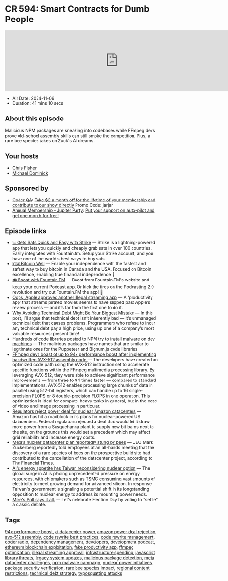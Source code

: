 # CR 594: Smart Contracts for Dumb People

<iframe src="https://player.fireside.fm/v2/MLf2ZzhC+qxA1CGvc?theme=dark" width="740" height="200" frameborder="0" scrolling="no"></iframe>

* Air Date: 2024-11-06
* Duration: 41 mins 10 secs

## About this episode

Malicious NPM packages are sneaking into codebases while FFmpeg devs prove old-school assembly skills can still smoke the competition. Plus, a rare bee species takes on Zuck's AI dreams.

## Your hosts
* [Chris Fisher](https://coder.show/hosts/chrislas)
* [Michael Dominick](https://coder.show/hosts/michael)

## Sponsored by

  * [Coder QA](https://jupitersignal.memberful.com/checkout?plan=53334&coupon=jarjar): [Take $2 a month off for the lifetime of your membership and contribute to our show directly](https://jupitersignal.memberful.com/checkout?plan=53334&coupon=jarjar) Promo Code: jarjar
  * [Annual Membership - Jupiter Party](https://jupitersignal.memberful.com/checkout?plan=117630): [Put your support on auto-pilot and get one month for free!](https://jupitersignal.memberful.com/checkout?plan=117630)



## Episode links

  * [💥 Gets Sats Quick and Easy with Strike](https://strike.me/ "💥 Gets Sats Quick and Easy with Strike") — Strike is a lightning-powered app that lets you quickly and cheaply grab sats in over 100 countries. Easily integrates with Fountain.fm. Setup your Strike account, and you have one of the world's best ways to buy sats.
  * [🇨🇦 Bitcoin Well](https://bitcoinwell.com/ "🇨🇦 Bitcoin Well") — Enable your independence with the fastest and safest way to buy bitcoin in Canada and the USA. Focused on Bitcoin excellence, enabling true financial independence 🥇
  * [📻 Boost with Fountain.FM](https://fountain.fm/ "📻 Boost with Fountain.FM") — Boost from Fountain.FM's website and keep your current Podcast app. Or kick the tires on the Podcasting 2.0 revolution and try out Fountain.FM the app! 🚀
  * [Oops, Apple approved another illegal streaming app](https://www.theverge.com/2024/11/4/24287574/apple-approved-illegal-streaming-app-univer-note "Oops, Apple approved another illegal streaming app") — A ‘productivity app’ that streams pirated movies seems to have slipped past Apple’s review process — and it’s far from the first one to do it.
  * [Why Avoiding Technical Debt Might Be Your Biggest Mistake](https://shahriyarshahrabi.medium.com/why-avoiding-technical-debt-might-be-your-biggest-mistake-embrace-progress-not-perfection-b13a3fe2c91f "Why Avoiding Technical Debt Might Be Your Biggest Mistake") — In this post, I’ll argue that technical debt isn’t inherently bad — it’s unmanaged technical debt that causes problems. Programmers who refuse to incur any technical debt pay a high price, using up one of a company’s most valuable resources: present time!
  * [Hundreds of code libraries posted to NPM try to install malware on dev machines](https://arstechnica.com/security/2024/11/javascript-developers-targeted-by-hundreds-of-malicious-code-libraries/ "Hundreds of code libraries posted to NPM try to install malware on dev machines") — The malicious packages have names that are similar to legitimate ones for the Puppeteer and Bignum.js code libraries
  * [FFmpeg devs boast of up to 94x performance boost after implementing handwritten AVX-512 assembly code ](https://www.tomshardware.com/pc-components/cpus/ffmpeg-devs-boast-of-up-to-94x-performance-boost-after-implementing-handwritten-avx-512-assembly-code "FFmpeg devs boast of up to 94x performance boost after implementing handwritten AVX-512 assembly code ") — The developers have created an optimized code path using the AVX-512 instruction set to accelerate specific functions within the FFmpeg multimedia processing library. By leveraging AVX-512, they were able to achieve significant performance improvements — from three to 94 times faster — compared to standard implementations. AVX-512 enables processing large chunks of data in parallel using 512-bit registers, which can handle up to 16 single-precision FLOPS or 8 double-precision FLOPS in one operation. This optimization is ideal for compute-heavy tasks in general, but in the case of video and image processing in particular.
  * [Regulators reject power deal for nuclear Amazon datacenters](https://www.theregister.com/2024/11/04/aws_nuclear_datacenter_ferc/ "Regulators reject power deal for nuclear Amazon datacenters") — Amazon has hit a roadblock in its plans for nuclear-powered US datacenters. Federal regulators rejected a deal that would let it draw more power from a Susquehanna plant to supply new bit barns next to the site, on the grounds this would set a precedent which may affect grid reliability and increase energy costs.
  * [Meta’s nuclear datacenter plan reportedly stung by bees](https://www.theregister.com/2024/11/04/meta_ai_datacenter_bee/ "Meta’s nuclear datacenter plan reportedly stung by bees") — CEO Mark Zuckerberg reportedly told employees at an all-hands meeting that the discovery of a rare species of bees on the prospective build site had contributed to the cancellation of the datacenter project, according to The Financial Times.
  * [AI's energy appetite has Taiwan reconsidering nuclear option](https://www.theregister.com/2024/10/22/taiwans_ai_chip_boom_sparks/?td=keepreading "AI's energy appetite has Taiwan reconsidering nuclear option") — The global surge in AI is placing unprecedented pressure on energy resources, with chipmakers such as TSMC consuming vast amounts of electricity to meet growing demand for advanced silicon. In response, Taiwan's government is signaling a potential shift in its longstanding opposition to nuclear energy to address its mounting power needs.
  * [Mike's Poll says it all.](https://www.linkedin.com/feed/update/urn:li:activity:7259586053064343552/ "Mike's Poll says it all.") — Let’s celebrate Election Day by voting to “settle” a classic debate.



## Tags

[94x performance boost](https://coder.show/tags/94x%20performance%20boost), [ai datacenter power](https://coder.show/tags/ai%20datacenter%20power), [amazon power deal rejection](https://coder.show/tags/amazon%20power%20deal%20rejection), [avx-512 assembly](https://coder.show/tags/avx-512%20assembly), [code rewrite best practices](https://coder.show/tags/code%20rewrite%20best%20practices), [code rewrite management](https://coder.show/tags/code%20rewrite%20management), [coder radio](https://coder.show/tags/coder%20radio), [dependency management](https://coder.show/tags/dependency%20management), [developers](https://coder.show/tags/developers), [development podcast](https://coder.show/tags/development%20podcast), [ethereum blockchain exploitation](https://coder.show/tags/ethereum%20blockchain%20exploitation), [fake productivity app](https://coder.show/tags/fake%20productivity%20app), [ffmpeg optimization](https://coder.show/tags/ffmpeg%20optimization), [illegal streaming approval](https://coder.show/tags/illegal%20streaming%20approval), [infrastructure spending](https://coder.show/tags/infrastructure%20spending), [javascript library threats](https://coder.show/tags/javascript%20library%20threats), [legacy system updates](https://coder.show/tags/legacy%20system%20updates), [malicious package detection](https://coder.show/tags/malicious%20package%20detection), [meta datacenter challenges](https://coder.show/tags/meta%20datacenter%20challenges), [npm malware campaign](https://coder.show/tags/npm%20malware%20campaign), [nuclear power initiatives](https://coder.show/tags/nuclear%20power%20initiatives), [package security verification](https://coder.show/tags/package%20security%20verification), [rare bee species impact](https://coder.show/tags/rare%20bee%20species%20impact), [regional content restrictions](https://coder.show/tags/regional%20content%20restrictions), [technical debt strategy](https://coder.show/tags/technical%20debt%20strategy), [typosquatting attacks](https://coder.show/tags/typosquatting%20attacks)